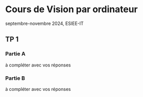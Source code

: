# Cours de Vision par ordinateur
septembre-novembre 2024, ESIEE-IT
## TP 1
### Partie A
à compléter avec vos réponses
### Partie B
à compléter avec vos réponses